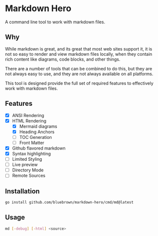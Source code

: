 # Markdown Hero

A command line tool to work with markdown files.

## Why

While markdown is great, and its great that most web sites support it, it is
not so easy to render and view markdown files locally, when they contain rich
content like diagrams, code blocks, and other things.

There are a number of tools that can be combined to do this, but they are not
always easy to use, and they are not always available on all platforms.

This tool is designed provide the full set of required features to effectively
work with markdown files.

## Features

- [x] ANSI Rendering
- [x] HTML Rendering
  - [x] Mermaid diagrams
  - [x] Heading Anchors
  - [ ] TOC Generation
  - [ ] Front Matter
- [x] Github flavored markdown
- [x] Syntax highlighting
- [ ] Limited Styling
- [ ] Live preview
- [ ] Directory Mode
- [ ] Remote Sources

## Installation

```bash
go install github.com/bluebrown/markdown-hero/cmd/md@latest
```

## Usage

```bash
md [-debug] [-html] <source>
```
